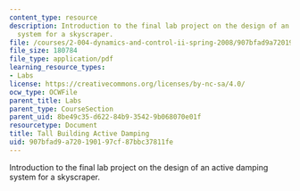 ```yaml
---
content_type: resource
description: Introduction to the final lab project on the design of an active damping
  system for a skyscraper.
file: /courses/2-004-dynamics-and-control-ii-spring-2008/907bfad9a720190197cf87bbc37811fe_tower_slides.pdf
file_size: 180784
file_type: application/pdf
learning_resource_types:
- Labs
license: https://creativecommons.org/licenses/by-nc-sa/4.0/
ocw_type: OCWFile
parent_title: Labs
parent_type: CourseSection
parent_uid: 8be49c35-d622-84b9-3542-9b068070e01f
resourcetype: Document
title: Tall Building Active Damping
uid: 907bfad9-a720-1901-97cf-87bbc37811fe
---
```

Introduction to the final lab project on the design of an active damping system for a skyscraper.